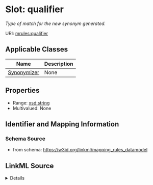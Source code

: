 # Slot: qualifier
_Type of match for the new synonym generated._


URI: [mrules:qualifier](https://w3id.org/linkml/mapping_rules_datamodel/qualifier)



<!-- no inheritance hierarchy -->




## Applicable Classes

| Name | Description |
| --- | --- |
[Synonymizer](Synonymizer.md) | None






## Properties

* Range: [xsd:string](http://www.w3.org/2001/XMLSchema#string)
* Multivalued: None







## Identifier and Mapping Information







### Schema Source


* from schema: https://w3id.org/linkml/mapping_rules_datamodel




## LinkML Source

<details>
```yaml
name: qualifier
description: Type of match for the new synonym generated.
from_schema: https://w3id.org/linkml/mapping_rules_datamodel
rank: 1000
alias: qualifier
owner: Synonymizer
domain_of:
- Synonymizer
range: string

```
</details>